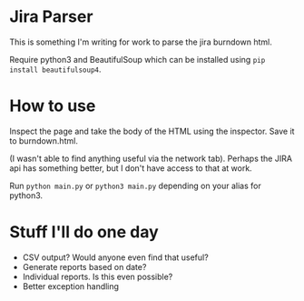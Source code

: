 # Jira Parser

This is something I'm writing for work to parse the jira burndown html.

Require python3 and BeautifulSoup which can be installed using `pip install beautifulsoup4`.

# How to use
Inspect the page and take the body of the HTML using the inspector. Save it to burndown.html.

(I wasn't able to find anything useful via the network tab). Perhaps the JIRA api has something better, but I don't have access to that at work.

Run `python main.py` or `python3 main.py` depending on your alias for python3.

# Stuff I'll do one day
- CSV output? Would anyone even find that useful?
- Generate reports based on date?
- Individual reports. Is this even possible?
- Better exception handling